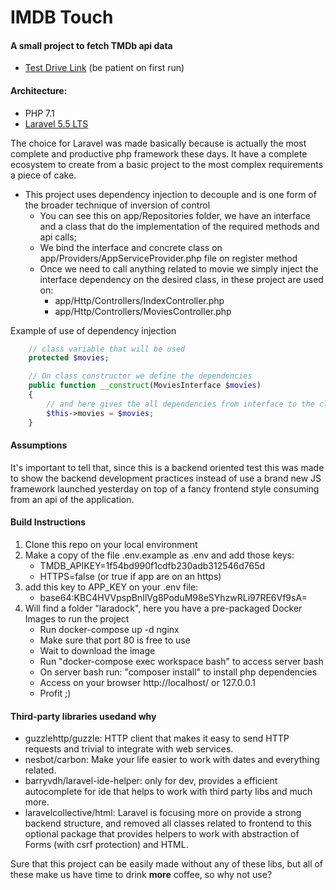 # IMDB Touch



[logo]: https://scrutinizer-ci.com/g/bruno-farias/imdbtouch/badges/quality-score.png?b=development

#### A small project to fetch TMDb api data

- [Test Drive Link](https://imdb-touch.herokuapp.com/) (be patient on first run)

#### Architecture:
- PHP 7.1
- [Laravel 5.5 LTS](https://laravel.com/)

The choice for Laravel was made basically because is actually the most complete 
and productive php framework these days.
It have a complete ecosystem to create from a basic project to the most complex 
requirements a piece of cake.

- This project uses dependency injection to decouple and is one form of the broader 
technique of inversion of control
    - You can see this on app/Repositories folder, we have an interface and a class
    that do the implementation of the required methods and api calls;
    - We bind the interface and concrete class on app/Providers/AppServiceProvider.php file
    on register method
    - Once we need to call anything related to movie we simply inject the interface
    dependency on the desired class, in these project are used on:
        - app/Http/Controllers/IndexController.php
        - app/Http/Controllers/MoviesController.php

Example of use of dependency injection
```php
    // class variable that will be used 
    protected $movies;

    // On class constructor we define the dependencies
    public function __construct(MoviesInterface $movies)
    {
        // and here gives the all dependencies from interface to the class var
        $this->movies = $movies;
    }
```    

#### Assumptions

It's important to tell that, since this is a backend oriented test this was made 
to show the backend development practices instead of use a brand new JS 
framework launched yesterday on top of a fancy frontend style consuming from an
api of the application.

#### Build Instructions

1. Clone this repo on your local environment
2. Make a copy of the file .env.example as .env and add those keys:
    - TMDB_APIKEY=1f54bd990f1cdfb230adb312546d765d
    - HTTPS=false (or true if app are on an https)
3. add this key to APP_KEY on your .env file:
    - base64:KBC4HVVpspBnIlVg8PoduM98eSYhzwRLi97RE6Vf9sA=          
4. Will find a folder "laradock", here you have a pre-packaged Docker Images to run
the project
    - Run docker-compose up -d nginx
    - Make sure that port 80 is free to use
    - Wait to download the image   
    - Run "docker-compose exec workspace bash" to access server bash
    - On server bash run: "composer install" to install php dependencies
    - Access on your browser http://localhost/ or 127.0.0.1 
    - Profit ;)
    
#### Third-party​ libraries​ used​ and why
- guzzlehttp/guzzle: HTTP client that makes it easy to send HTTP requests and 
trivial to integrate with web services.
- nesbot/carbon: Make your life easier to work with dates and everything related.
- barryvdh/laravel-ide-helper: only for dev, provides a efficient autocomplete for
ide that helps to work with third party libs and much more.
- laravelcollective/html: Laravel is focusing more on provide a strong backend structure, 
and removed all classes related to frontend to this optional package that provides helpers
to work with abstraction of Forms (with csrf protection) and HTML.

Sure that this project can be easily made without any of these libs, but all of these
make us have time to drink **more** coffee, so why not use? 